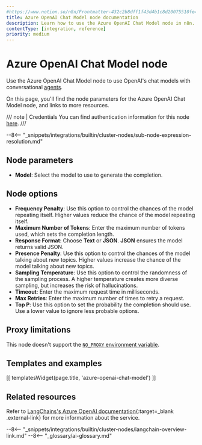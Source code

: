 ```yaml
---
#https://www.notion.so/n8n/Frontmatter-432c2b8dff1f43d4b1c8d20075510fe4
title: Azure OpenAI Chat Model node documentation
description: Learn how to use the Azure OpenAI Chat Model node in n8n. Follow technical documentation to integrate Azure OpenAI Chat Model node into your workflows.
contentType: [integration, reference]
priority: medium
---
```


# Azure OpenAI Chat Model node

Use the Azure OpenAI Chat Model node to use OpenAI's chat models with conversational [agents](/glossary.md#ai-agent).

On this page, you'll find the node parameters for the Azure OpenAI Chat Model node, and links to more resources.

/// note | Credentials
You can find authentication information for this node [here](/integrations/builtin/credentials/azureopenai.md).
///

--8<-- "_snippets/integrations/builtin/cluster-nodes/sub-node-expression-resolution.md"

## Node parameters

* **Model**: Select the model to use to generate the completion.

## Node options

* **Frequency Penalty**: Use this option to control the chances of the model repeating itself. Higher values reduce the chance of the model repeating itself.
* **Maximum Number of Tokens**: Enter the maximum number of tokens used, which sets the completion length.
* **Response Format**: Choose **Text** or **JSON**. **JSON** ensures the model returns valid JSON.
* **Presence Penalty**: Use this option to control the chances of the model talking about new topics. Higher values increase the chance of the model talking about new topics.
* **Sampling Temperature**: Use this option to control the randomness of the sampling process. A higher temperature creates more diverse sampling, but increases the risk of hallucinations.
* **Timeout**: Enter the maximum request time in milliseconds.
* **Max Retries**: Enter the maximum number of times to retry a request.
* **Top P**: Use this option to set the probability the completion should use. Use a lower value to ignore less probable options. 

## Proxy limitations

This node doesn't support the [`NO_PROXY` environment variable](/hosting/configuration/environment-variables.md#deployment).

## Templates and examples

<!-- see https://www.notion.so/n8n/Pull-in-templates-for-the-integrations-pages-37c716837b804d30a33b47475f6e3780 -->
[[ templatesWidget(page.title, 'azure-openai-chat-model') ]]

## Related resources

Refer to [LangChains's Azure OpenAI documentation](https://js.langchain.com/docs/integrations/chat/azure){:target=_blank .external-link} for more information about the service.

--8<-- "_snippets/integrations/builtin/cluster-nodes/langchain-overview-link.md"
--8<-- "_glossary/ai-glossary.md"
